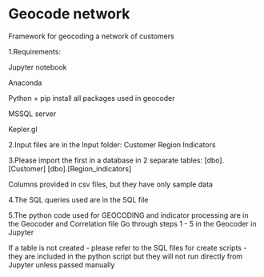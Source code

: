 # Geocode network
 Framework for geocoding a network of customers

1.Requirements:

Jupyter notebook

Anaconda

Python + pip install all packages used in geocoder

MSSQL server

Kepler.gl


2.Input files are in the Input folder:
Customer
Region Indicators

3.Please import the first in a database in 2 separate tables:
[dbo].[Customer]
[dbo].[Region_indicators]

Columns provided in csv files, but they have only sample data

4.The SQL queries used are in the SQL file

5.The python code used for GEOCODING and indicator processing are in the Geocoder and Correlation file
Go through steps 1 - 5 in the Geocoder in Jupyter 

If a table is not created - please refer to the SQL files for create scripts - they are included in the python script but they will not run directly from Jupyter unless passed manually
